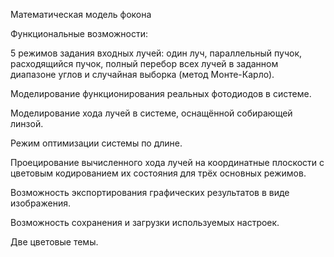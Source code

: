 Математическая модель фокона

Функциональные возможности:

5 режимов задания входных лучей: один луч, параллельный пучок, расходящийся пучок, полный перебор всех лучей в заданном диапазоне углов и случайная выборка (метод Монте-Карло).

Моделирование функционирования реальных фотодиодов в системе.

Моделирование хода лучей в системе, оснащённой собирающей линзой.

Режим оптимизации системы по длине.

Проецирование вычисленного хода лучей на координатные плоскости с цветовым кодированием их состояния для трёх основных режимов.

Возможность экспортирования графических результатов в виде изображения.

Возможность сохранения и загрузки используемых настроек.

Две цветовые темы.
